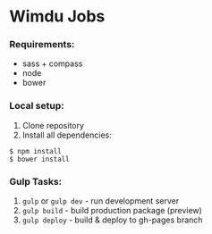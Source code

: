 # Wimdu Jobs

### Requirements:
- sass + compass
- node
- bower

### Local setup:
1. Clone repository
2. Install all dependencies:

```
$ npm install
$ bower install
```

### Gulp Tasks:

1. `gulp` or `gulp dev` - run development server
2. `gulp build` - build production package (preview)
3. `gulp deploy` - build & deploy to gh-pages branch
